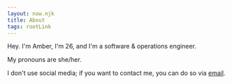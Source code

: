 ```yaml
---
layout: now.njk
title: About
tags: rootLink
---
```


Hey. I'm Amber, I'm 26, and I'm a software & operations engineer.

My pronouns are she/her.

I don't use social media; if you want to contact me, you can do so via [email][1].

[1]: mailto:hello@amber.vision
